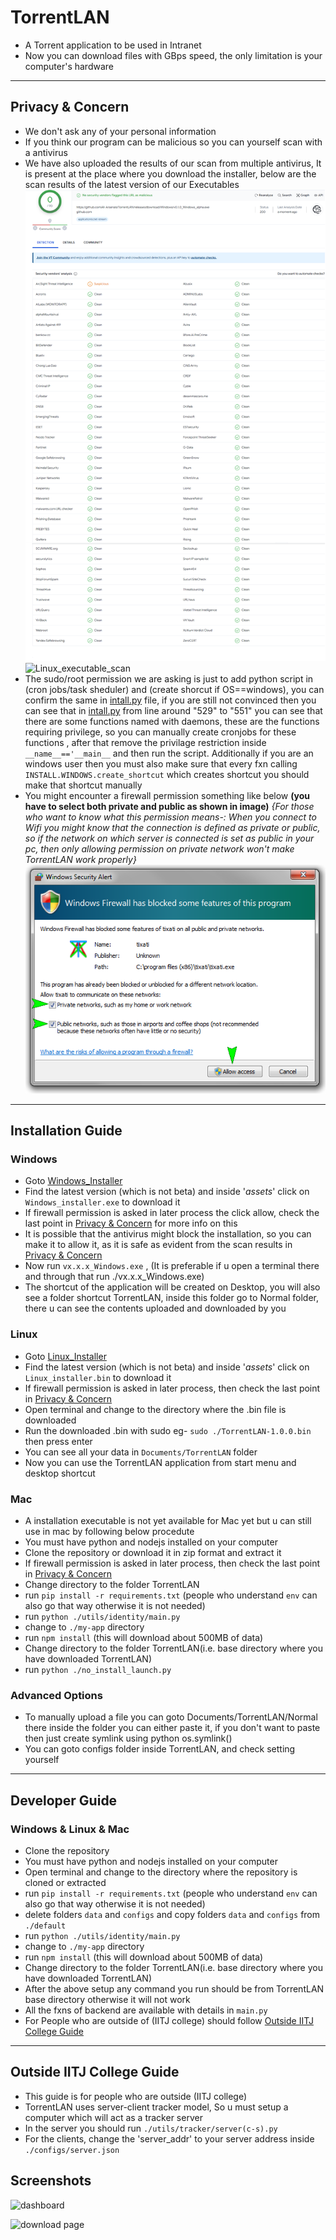 # TorrentLAN

- A Torrent application to be used in Intranet
- Now you can download files with GBps speed, the only limitation is your computer's hardware

---

## Privacy & Concern

- We don't ask any of your personal information
- If you think our program can be malicious so you can yourself scan with a antivirus
- We have also uploaded the results of our scan from multiple antivirus, It is present at the place where you download the installer, below are the scan results of the latest version of our Executables
![Windows_executable_scan](./docs/README/antivirus_scan_windows.png)
![Linux_executable_scan](./docs/README/antivirus_scan_linux.png)
- The sudo/root permission we are asking is just to add python script in (cron jobs/task sheduler) and (create shorcut if OS==windows), you can confirm the same in [intall.py](./install.py) file, if you are still not convinced then you can see that in [intall.py](./install.py) from line around "529" to "551" you can see that there are some functions named with daemons, these are the functions requiring privilege, so you can manually create cronjobs for these functions , after that remove the privilage restriction inside `__name__=='__main__` and then run the script. Additionally if you are an windows user then you must also make sure that every fxn calling `INSTALL.WINDOWS.create_shortcut` which creates shortcut you should make that shortcut manually
- You might encounter a firewall permission something like below **(you have to select both private and public as shown in image)** *{For those who want to know what this permission means-: When you connect to Wifi you might know that the connection is defined as private or public, so if the network on which server is connected is set as public in your pc, then only allowing permission on private network won't make TorrentLAN work properly}*
![Firewall_permission](./docs/README/firewall_permission.png)

---

## Installation Guide

### Windows

- Goto [Windows_Installer](https://github.com/AI-Arsenals/TorrentLAN/releases/tag/Windows)
- Find the latest version (which is not beta) and inside '*assets*' click on `Windows_installer.exe` to download it
- If firewall permission is asked in later process the click allow, check the last point in [Privacy & Concern](#privacy--concern) for more info on this
- It is possible that the antivirus might block the installation, so you can make it to allow it, as it is safe as evident from the scan results in [Privacy & Concern](#privacy--concern)
- Now run `vx.x.x_Windows.exe` , (It is preferable if u open a terminal there and through that run ./vx.x.x_Windows.exe)
- The shortcut of the application will be created on Desktop, you will also see a folder shortcut TorrentLAN, inside this folder go to Normal folder, there u can see the contents uploaded and downloaded by you

### Linux

- Goto [Linux_Installer](https://github.com/AI-Arsenals/TorrentLAN/releases/tag/Windows)
- Find the latest version (which is not beta) and inside '*assets*' click on `Linux_installer.bin` to download it
- If firewall permission is asked in later process, then check the last point in [Privacy & Concern](#privacy--concern)
- Open terminal and change to the directory where the .bin file is downloaded
- Run the downloaded .bin with sudo eg- `sudo ./TorrentLAN-1.0.0.bin` then press enter
- You can see all your data in `Documents/TorrentLAN` folder
- Now you can use the TorrentLAN application from start menu and desktop shortcut

### Mac

- A installation executable is not yet available for Mac yet but u can still use in mac by following below procedute
- You must have python and nodejs installed on your computer
- Clone the repository or download it in zip format and extract it
- If firewall permission is asked in later process, then check the last point in [Privacy & Concern](#privacy--concern)
- Change directory to the folder TorrentLAN
- run `pip install -r requirements.txt` (people who understand `env` can also go that way otherwise it is not needed)
- run `python ./utils/identity/main.py`
- change to `./my-app` directory
- run `npm install` (this will download about 500MB of data) 
- Change directory to the folder TorrentLAN(i.e. base directory where you have downloaded TorrentLAN)
- run `python ./no_install_launch.py`

### Advanced Options

- To manually upload a file you can goto Documents/TorrentLAN/Normal there inside the folder you can either paste it, if you don't want to paste then just create symlink using python os.symlink()
- You can goto configs folder inside TorrentLAN, and check setting yourself

---

## Developer Guide

### Windows & Linux & Mac

- Clone the repository
- You must have python and nodejs installed on your computer
- Open terminal and change to the directory where the repository is cloned or extracted
- run `pip install -r requirements.txt` (people who understand `env` can also go that way otherwise it is not needed)
- delete folders `data` and `configs` and copy folders `data` and `configs` from `./default`
- run `python ./utils/identity/main.py`
- change to `./my-app` directory
- run `npm install` (this will download about 500MB of data)
- Change directory to the folder TorrentLAN(i.e. base directory where you have downloaded TorrentLAN)
- After the above setup any command you run should be from TorrentLAN base directory otherwise it will not work
- All the fxns of backend are available with details in `main.py`
- For People who are outside of (IITJ college) should follow [Outside IITJ College Guide](#outside-iitj-college-guide)

---

## Outside IITJ College Guide

- This guide is for people who are outside (IITJ college)
- TorrentLAN uses server-client tracker model, So u must setup a computer which will act as a tracker server
- In the server you should run `./utils/tracker/server(c-s).py`
- For the clients, change the 'server_addr' to your server address inside `./configs/server.json`

## Screenshots

![dashboard](image.png)

![download page](image-1.png)